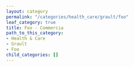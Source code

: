 ```yaml
---
layout: category
permalink: "/categories/health_care/grault/foo"
leaf_category: true
title: Foo - Commercia
path_to_this_category:
- Health & Care
- Grault
- Foo
child_categories: []
---
```

